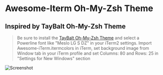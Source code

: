 # Awesome-Iterm Oh-My-Zsh Theme

## Inspired by TayBalt Oh-My-Zsh Theme

> Be sure to install the [TayBalt Oh-My-Zsh Theme](https://github.com/taylorotwell/shell) and select a Powerline font like "Meslo LG S DZ" in your iTerm2 settings.
> Import Awesome-iTerm.itermcolors in iTerm, set background image from Window tab in your iTerm profile and set Columns: 80 and Rows: 25 in "Settings for New Windows" section

![Screenshot](http://i.imgur.com/1uRxBNU.png)